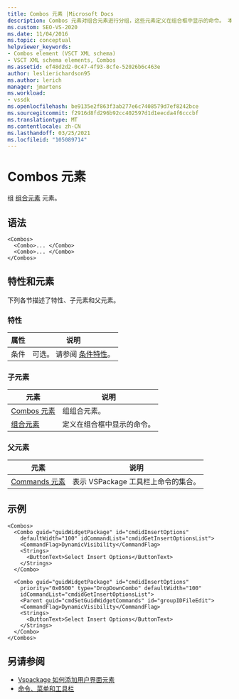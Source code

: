 ```yaml
---
title: Combos 元素 |Microsoft Docs
description: Combos 元素对组合元素进行分组，这些元素定义在组合框中显示的命令。 本文包含一个示例。
ms.custom: SEO-VS-2020
ms.date: 11/04/2016
ms.topic: conceptual
helpviewer_keywords:
- Combos element (VSCT XML schema)
- VSCT XML schema elements, Combos
ms.assetid: ef48d2d2-0c47-4f93-8cfe-52026b6c463e
author: leslierichardson95
ms.author: lerich
manager: jmartens
ms.workload:
- vssdk
ms.openlocfilehash: be9135e2f863f3ab277e6c7408579d7ef8242bce
ms.sourcegitcommit: f2916d8fd296b92cc402597d1d1eecda4f6cccbf
ms.translationtype: MT
ms.contentlocale: zh-CN
ms.lasthandoff: 03/25/2021
ms.locfileid: "105089714"
---
```

# <a name="combos-element"></a>Combos 元素
组 [组合元素](../extensibility/combo-element.md) 元素。

## <a name="syntax"></a>语法

```
<Combos>
  <Combo>... </Combo>
  <Combo>... </Combo>
</Combos>
```

## <a name="attributes-and-elements"></a>特性和元素
 下列各节描述了特性、子元素和父元素。

### <a name="attributes"></a>特性

|属性|说明|
|---------------|-----------------|
|条件|可选。 请参阅 [条件特性](../extensibility/vsct-xml-schema-conditional-attributes.md)。|

### <a name="child-elements"></a>子元素

|元素|说明|
|-------------|-----------------|
|[Combos 元素](../extensibility/combos-element.md)|组组合元素。|
|[组合元素](../extensibility/combo-element.md)|定义在组合框中显示的命令。|

### <a name="parent-elements"></a>父元素

|元素|说明|
|-------------|-----------------|
|[Commands 元素](../extensibility/commands-element.md)|表示 VSPackage 工具栏上命令的集合。|

## <a name="example"></a>示例

```
<Combos>
  <Combo guid="guidWidgetPackage" id="cmdidInsertOptions"
    defaultWidth="100" idCommandList="cmdidGetInsertOptionsList">
    <CommandFlag>DynamicVisibility</CommandFlag>
    <Strings>
      <ButtonText>Select Insert Options</ButtonText>
    </Strings>
  </Combo>

  <Combo guid="guidWidgetPackage" id="cmdidInsertOptions"
    priority="0x0500" type="DropDownCombo" defaultWidth="100"
    idCommandList="cmdidGetInsertOptionsList">
    <Parent guid="cmdSetGuidWidgetCommands" id="groupIDFileEdit">
    <CommandFlag>DynamicVisibility</CommandFlag>
    <Strings>
      <ButtonText>Select Insert Options</ButtonText>
    </Strings>
  </Combo>
</Combos>
```

## <a name="see-also"></a>另请参阅
- [Vspackage 如何添加用户界面元素](../extensibility/internals/how-vspackages-add-user-interface-elements.md)
- [命令、菜单和工具栏](../extensibility/internals/commands-menus-and-toolbars.md)
